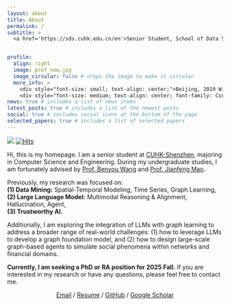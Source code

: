 ```yaml
---
layout: about
title: About
permalink: /
subtitle: >
  <a href='https://sds.cuhk.edu.cn/en'>Senior Student, School of Data Science<br>The Chinese University of Hong Kong, Shenzhen</a>


profile:
  align: right
  image: prof_new.jpg
  image_circular: false # crops the image to make it circular
  more_info: >
    <div style="font-size: small; text-align: center;">Beijing, 2019 Winter</div>
    <div style="font-size: medium; text-align: center; font-family: Cursive;">We imagine our own importance.<br>We invent our purpose.<br>We are nothing.</div>
news: true # includes a list of news items
latest_posts: true # includes a list of the newest posts
social: true # includes social icons at the bottom of the page
selected_papers: true # includes a list of selected papers
---
```



<!-- ## About Me -->

![](https://komarev.com/ghpvc/?username=TobyYang7) [![Hits](https://hits.seeyoufarm.com/api/count/incr/badge.svg?url=https%3A%2F%2Ftobyyang7.github.io&count_bg=%2379C83D&title_bg=%23555555&icon=&icon_color=%23E7E7E7&title=hits&edge_flat=false)](https://hits.seeyoufarm.com)

Hi, this is my homepage. I am a senior student at [CUHK-Shenzhen](https://www.cuhk.edu.cn/en), majoring in Computer Science and Engineering. During my undergraduate studies, I am fortunately advised by [Prof. Benyou Wang](https://wabyking.github.io/old.html) and [Prof. Jianfeng Mao](https://sds.cuhk.edu.cn/en/teacher/268). 

Previously, my research was focused on:<br>
**(1) Data Mining:** Spatial-Temporal Modeling, Time Series, Graph Learning,<br>
**(2) Large Language Model:** Multimodal Reasoning & Alignment, Hallucination, Agent, <br>
**(3) Trustworthy AI.**

Additionally, I am exploring the integration of LLMs with graph learning to address a broader range of real-world challenges: (1) how to leverage LLMs to develop a graph foundation model, and (2) how to design large-scale graph-based agents to simulate social phenomena within networks and financial domains. 

**Currently, I am seeking a PhD or RA position for 2025 Fall.** If you are interested in my research or have any questions, please feel free to contact me.

<div style="text-align: center;">
    <a href="mailto:yuzheyang@link.cuhk.edu.cn">Email</a> /
    <a href="https://tobyyang7.github.io/assets/pdf/cv.pdf">Resume</a> /
    <a href="https://github.com/TobyYang7">GitHub</a> /
    <a href="https://scholar.google.com/citations?hl=zh-CN&user=Oj296F8AAAAJ&view_op=list_works&gmla=AETOMgF_Tp1r9sOUDnRnv5h82tY7x2KspWTMX4T0-sWjkMRssLRn9LzEupX4v8OVLHfRjaW6V5dm-FNc9hgZN9A7otxAUD-SdQBPxoNUiXJdgavBzaQ">Google Scholar</a>
</div>

<br>
<br>
